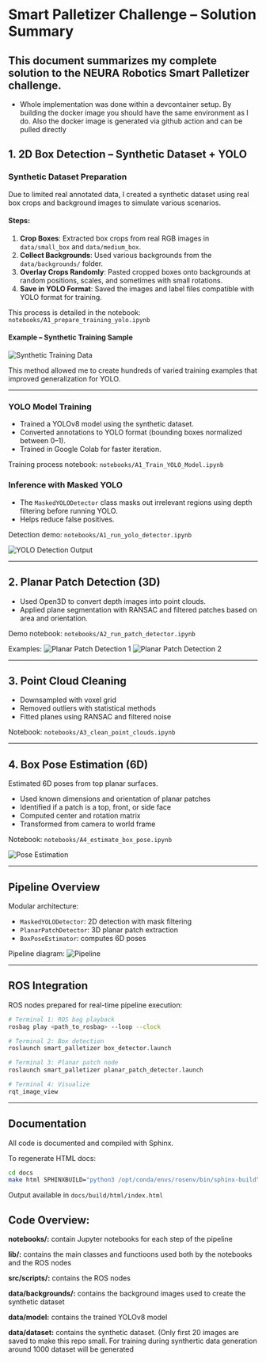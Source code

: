 # Smart Palletizer Challenge – Solution Summary

This document summarizes my complete solution to the NEURA Robotics Smart Palletizer challenge.
---
* Whole implementation was done within a devcontainer setup. By building the docker image you should have the same environment as I do. Also the docker image is generated via github action and can be pulled directly

## 1. 2D Box Detection – Synthetic Dataset + YOLO

### Synthetic Dataset Preparation

Due to limited real annotated data, I created a synthetic dataset using real box crops and background images to simulate various scenarios.

#### Steps:
1. **Crop Boxes**: Extracted box crops from real RGB images in `data/small_box` and `data/medium_box`.
2. **Collect Backgrounds**: Used various backgrounds from the `data/backgrounds/` folder.
3. **Overlay Crops Randomly**: Pasted cropped boxes onto backgrounds at random positions, scales, and sometimes with small rotations.
4. **Save in YOLO Format**: Saved the images and label files compatible with YOLO format for training.

This process is detailed in the notebook:
`notebooks/A1_prepare_training_yolo.ipynb`

#### Example – Synthetic Training Sample

![Synthetic Training Data](docs/imgs/synthetic_training_data.jpg)

This method allowed me to create hundreds of varied training examples that improved generalization for YOLO.

---

### YOLO Model Training
- Trained a YOLOv8 model using the synthetic dataset.
- Converted annotations to YOLO format (bounding boxes normalized between 0–1).
- Trained in Google Colab for faster iteration.

Training process notebook: `notebooks/A1_Train_YOLO_Model.ipynb`

### Inference with Masked YOLO
- The `MaskedYOLODetector` class masks out irrelevant regions using depth filtering before running YOLO.
- Helps reduce false positives.

Detection demo: `notebooks/A1_run_yolo_detector.ipynb`

![YOLO Detection Output](docs/imgs/yolo_detection.png)

---

## 2. Planar Patch Detection (3D)

- Used Open3D to convert depth images into point clouds.
- Applied plane segmentation with RANSAC and filtered patches based on area and orientation.

Demo notebook: `notebooks/A2_run_patch_detector.ipynb`

Examples:
![Planar Patch Detection 1](docs/imgs/planar1.png)
![Planar Patch Detection 2](docs/imgs/planar2.png)

---

## 3. Point Cloud Cleaning

- Downsampled with voxel grid
- Removed outliers with statistical methods
- Fitted planes using RANSAC and filtered noise

Notebook: `notebooks/A3_clean_point_clouds.ipynb`


---

## 4. Box Pose Estimation (6D)

Estimated 6D poses from top planar surfaces.
- Used known dimensions and orientation of planar patches
- Identified if a patch is a top, front, or side face
- Computed center and rotation matrix
- Transformed from camera to world frame

Notebook: `notebooks/A4_estimate_box_pose.ipynb`

![Pose Estimation](docs/imgs/rotation_estimation.png)

---

## Pipeline Overview

Modular architecture:
- `MaskedYOLODetector`: 2D detection with mask filtering
- `PlanarPatchDetector`: 3D planar patch extraction
- `BoxPoseEstimator`: computes 6D poses

Pipeline diagram:
![Pipeline](docs/imgs/pipeline.png)

---

## ROS Integration

ROS nodes prepared for real-time pipeline execution:

```bash
# Terminal 1: ROS bag playback
rosbag play <path_to_rosbag> --loop --clock

# Terminal 2: Box detection
roslaunch smart_palletizer box_detector.launch

# Terminal 3: Planar patch node
roslaunch smart_palletizer planar_patch_detector.launch

# Terminal 4: Visualize
rqt_image_view
```

---

## Documentation

All code is documented and compiled with Sphinx.

To regenerate HTML docs:
```bash
cd docs
make html SPHINXBUILD="python3 /opt/conda/envs/rosenv/bin/sphinx-build"
```

Output available in `docs/build/html/index.html`

## Code Overview:
**notebooks/:** contain Jupyter notebooks for each step of the pipeline

**lib/:** contains the main classes and functioons used both by the notebooks and the ROS nodes

**src/scripts/:** contains the ROS nodes

**data/backgrounds/:** contains the background images used to create the synthetic dataset

**data/model:** contains the trained YOLOv8 model

**data/dataset:** contains the synthetic dataset. (Only first 20 images are saved to make this repo small. For training during synthertic data generation around 1000 dataset will
be generated
